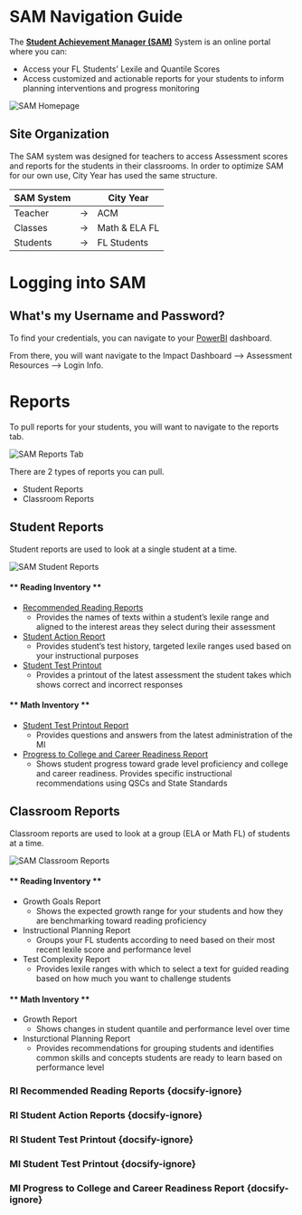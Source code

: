 # SAM Navigation Guide

The [**Student Achievement Manager (SAM)**](https://h100002412.education.scholastic.com/ScholasticCentral ) System is an online portal where you can:
- Access your FL Students' Lexile and Quantile Scores
- Access customized and actionable reports for your students to inform planning interventions and progress monitoring

![SAM Homepage](/_images/SAMHomepage.png)

## Site Organization

The SAM system was designed for teachers to access Assessment scores and reports for the students in their classrooms. In order to optimize SAM for our own use, City Year has used the same structure.

| SAM System |    | City Year     |
|------------|----|---------------|
| Teacher    | -> | ACM           |
| Classes    | -> | Math & ELA FL |
| Students   | -> | FL Students   |

# Logging into SAM

## What's my Username and Password?

To find your credentials, you can navigate to your [PowerBI](https://app.powerbi.com/home) dashboard.

From there, you will want navigate to the Impact Dashboard --> Assessment Resources --> Login Info.


# Reports

To pull reports for your students, you will want to navigate to the reports tab.

![SAM Reports Tab](/_images/SAMReportsTab.png)

There are 2 types of reports you can pull. 
- Student Reports
- Classroom Reports



## Student Reports

Student reports are used to look at a single student at a time.

![SAM Student Reports](/_images/SAMStudent.png)

<!-- tabs:start -->

#### ** Reading Inventory **

- [Recommended Reading Reports](#ri-recommended-reading-reports)
	- Provides the names of texts within a student’s lexile range and aligned to the interest areas they select during their assessment 
- [Student Action Report](#ri-student-action-reports)
	- Provides student’s test history, targeted lexile ranges used based on your instructional purposes 
- [Student Test Printout](#ri-student-test-printout)
	- Provides a printout of the latest assessment the student takes which shows correct and incorrect responses 

#### ** Math Inventory **

- [Student Test Printout Report](#mi-student-test-printout)
	- Provides questions and answers from the latest administration of the MI 
- [Progress to College and Career Readiness Report](#mi-progress-to-college-and-career-readiness-report)
	- Shows student progress toward grade level proficiency and college and career readiness. Provides specific instructional recommendations using QSCs and State Standards 

<!-- tabs:end -->

## Classroom Reports

Classroom reports are used to look at a group (ELA or Math FL) of students at a time.

![SAM Classroom Reports](/_images/SAMClassroom.png)


<!-- tabs:start -->

#### ** Reading Inventory **

- Growth Goals Report
	- Shows the expected growth range for your students and how they are benchmarking toward reading proficiency 
- Instructional Planning Report
	- Groups your FL students according to need based on their most recent lexile score and performance level 
- Test Complexity Report
	- Provides lexile ranges with which to select a text for guided reading based on how much you want to challenge students 

#### ** Math Inventory **

- Growth Report
	- Shows changes in student quantile and performance level over time 
- Insturctional Planning Report
	- Provides recommendations for grouping students and identifies common skills and concepts students are ready to learn based on performance level 

<!-- tabs:end -->


### RI Recommended Reading Reports {docsify-ignore}

### RI Student Action Reports {docsify-ignore}

### RI Student Test Printout {docsify-ignore}

### MI Student Test Printout {docsify-ignore}

### MI Progress to College and Career Readiness Report {docsify-ignore}